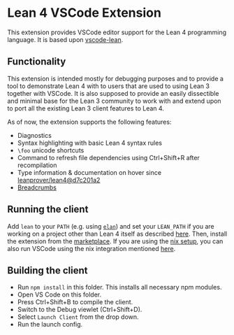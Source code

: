# Lean 4 VSCode Extension
This extension provides VSCode editor support for the Lean 4 programming language.
It is based upon [vscode-lean](https://github.com/leanprover/vscode-lean).

## Functionality
This extension is intended mostly for debugging purposes and to provide a tool to demonstrate Lean 4 with to users that are used to using Lean 3 together with VSCode. It is also supposed to provide an easily dissectible and minimal base for the Lean 3 community to work with and extend upon to port all the existing Lean 3 client features to Lean 4.

As of now, the extension supports the following features:
- Diagnostics
- Syntax highlighting with basic Lean 4 syntax rules
- `\foo` unicode shortcuts
- Command to refresh file dependencies using Ctrl+Shift+R after recompilation
- Type information & documentation on hover since [leanprover/lean4@d7c201a2](https://github.com/leanprover/lean4/commit/d7c201a2d4c4a0d0e76405e6d5325b63cb08ea11)
- [Breadcrumbs](https://code.visualstudio.com/Docs/editor/editingevolved#_breadcrumbs)

## Running the client
Add `lean` to your `PATH` (e.g. using [`elan`](https://github.com/Kha/elan)) and set your `LEAN_PATH` if you are working on a project other than Lean 4 itself as described [here](https://leanprover.github.io/lean4/doc/setup.html#basic-setup). Then, install the extension from the [marketplace](https://marketplace.visualstudio.com/items?itemName=leanprover.lean4). If you are using the [nix setup](https://leanprover.github.io/lean4/doc/setup.html#nix-setup), you can also run VSCode using the nix integration mentioned [here](https://leanprover.github.io/lean4/doc/setup.html#basic-commands).

## Building the client
- Run `npm install` in this folder. This installs all necessary npm modules.
- Open VS Code on this folder.
- Press Ctrl+Shift+B to compile the client.
- Switch to the Debug viewlet (Ctrl+Shift+D).
- Select `Launch Client` from the drop down.
- Run the launch config.
